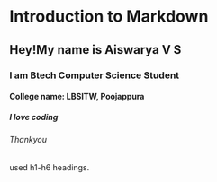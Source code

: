 # Introduction to Markdown
## Hey!My name is Aiswarya V S
### I am Btech Computer Science Student
#### College name: LBSITW, Poojappura
##### I love coding
###### Thankyou










used h1-h6 headings.
